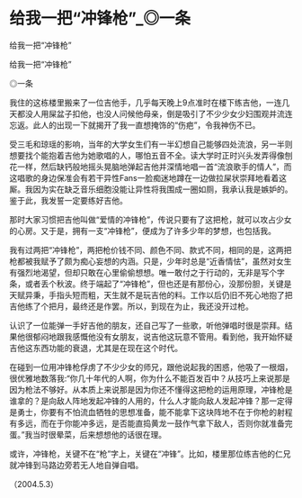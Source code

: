 # 给我一把“冲锋枪”_◎一条

给我一把“冲锋枪”

给我一把“冲锋枪”

◎一条

我住的这栋楼里搬来了一位吉他手，几乎每天晚上9点准时在楼下练吉他，一连几天都没人用屎盆子扣他，也没人问候他母亲，倒是吸引了不少少女少妇围观并流连忘返。此人的出现一下就揭开了我一直想掩饰的“伤疤”，令我神伤不已。

受三毛和琼瑶的影响，当年的大学女生们有一半幻想自己能够四处流浪，另一半则想要找个能抱着吉他为她歌唱的人，哪怕五音不全。读大学时正时兴头发弄得像刨花一样，然后缺钙般地摇头晃脑地弹起吉他并深情地唱一首“流浪歌手的情人”，而这唱歌的身边保准会有若干异性Fans一脸痴迷地蹲在一边做拉屎状崇拜地看着这厮。我因为实在缺乏音乐细胞没能让异性将我围成一圈如厕，我承认我是嫉妒的。鉴于此，我发誓一定要练好吉他。

那时大家习惯把吉他叫做“爱情的冲锋枪”，传说只要有了这把枪，就可以攻占少女的心房。又于是，拥有一支“冲锋枪”，便成为了许多少年的梦想，也包括我。

我有过两把“冲锋枪”，两把枪价钱不同、颜色不同、款式不同，相同的是，这两把枪都被我赋予了颇为痴心妄想的内涵。只是，少年时总是“近香情怯”，虽然对女生有强烈地渴望，但却只敢在心里偷偷想想。唯一敢付之于行动的，无非是写个字条，或者丢个秋波。终于端起了“冲锋枪”，但也还是有那份心，没那份胆，关键是天赋异秉，手指头短而粗，天生就不是玩吉他的料。工作以后仍旧不死心地抱了把吉他练了个把月，最终还是作罢。所以，到现在为止，我还没开过枪。

认识了一位能弹一手好吉他的朋友，还自己写了一些歌，听他弹唱时很是崇拜。结果他很郁闷地跟我感慨他没有女朋友，说吉他这玩意不管用。看到他，我开始怀疑吉他这东西功能的衰退，尤其是在现在这个时代。

在碰到一位用冲锋枪俘虏了不少少女的师兄，跟他说起我的困惑，他吸了一根烟，很优雅地数落我:“你几十年代的人啊，你为什么不能百发百中？从技巧上来说那是因为枪法不够好。从本质上来说那是因为你还不懂得这把枪的运用原理，冲锋枪是谁拿的？是向敌人阵地发起冲锋的人用的，什么人才能向敌人发起冲锋？那一定得是勇士，你要有不怕流血牺牲的思想准备，能不能拿下这块阵地不在于你枪的射程有多远，而在于你能冲多远，是否能直捣黄龙一鼓作气拿下敌人，否则你就准备完蛋。”我当时很晕菜，后来想想他的话很在理。

或许，冲锋枪，关键不在“枪”字上，关键在“冲锋”。比如，楼里那位练吉他的仁兄就冲锋到马路边旁若无人地自弹自唱。

（2004.5.3）